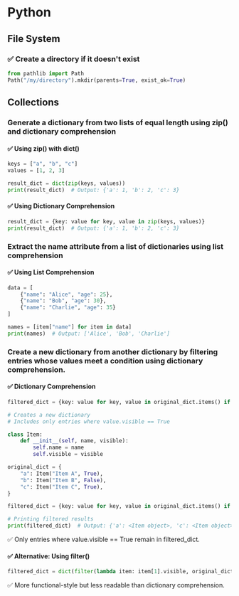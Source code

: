 # Python

## File System
### ✅ Create a directory if it doesn't exist
```python
from pathlib import Path
Path("/my/directory").mkdir(parents=True, exist_ok=True)
```

## Collections
### Generate a dictionary from two lists of equal length using zip() and dictionary comprehension


#### ✅ Using zip() with dict()
```python
keys = ["a", "b", "c"]
values = [1, 2, 3]

result_dict = dict(zip(keys, values))
print(result_dict)  # Output: {'a': 1, 'b': 2, 'c': 3}
```
#### ✅ Using Dictionary Comprehension
```python
result_dict = {key: value for key, value in zip(keys, values)}
print(result_dict)  # Output: {'a': 1, 'b': 2, 'c': 3}
```

### Extract the name attribute from a list of dictionaries using list comprehension
#### ✅ Using List Comprehension
```python
data = [
    {"name": "Alice", "age": 25},
    {"name": "Bob", "age": 30},
    {"name": "Charlie", "age": 35}
]

names = [item["name"] for item in data]
print(names)  # Output: ['Alice', 'Bob', 'Charlie']
```

### Create a new dictionary from another dictionary by filtering entries whose values meet a condition using dictionary comprehension.

#### ✅ Dictionary Comprehension

```python
filtered_dict = {key: value for key, value in original_dict.items() if value.visible}

# Creates a new dictionary
# Includes only entries where value.visible == True

class Item:
    def __init__(self, name, visible):
        self.name = name
        self.visible = visible

original_dict = {
    "a": Item("Item A", True),
    "b": Item("Item B", False),
    "c": Item("Item C", True),
}

filtered_dict = {key: value for key, value in original_dict.items() if value.visible}

# Printing filtered results
print(filtered_dict)  # Output: {'a': <Item object>, 'c': <Item object>}
```
✅ Only entries where value.visible == True remain in filtered_dict.



#### ✅ Alternative: Using filter()
```python
filtered_dict = dict(filter(lambda item: item[1].visible, original_dict.items()))
```
✅ More functional-style but less readable than dictionary comprehension.
